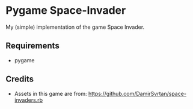 # Pygame Space-Invader

My (simple) implementation of the game Space Invader.



## Requirements

- pygame



## Credits

- Assets in this game are from: <https://github.com/DamirSvrtan/space-invaders.rb>